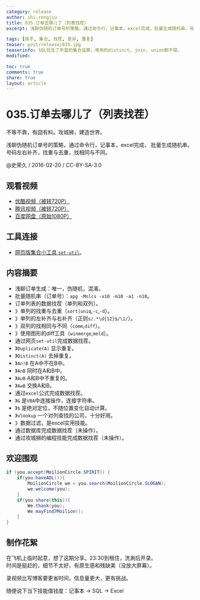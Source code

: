 ```yaml
---
category: release
author: shi.rongjiu
title: 035.订单去哪儿了（列表找茬）
excerpt: 浅聊伪随机订单号的策略，通过命令行，记事本，excel完成，批量生成随机串。号码左右补齐，找重与去重，找相同与不同。

tags: [练手, 集合, 找茬, 差异, 重复]
teaser: post/release/035.jpg
teaserinfo: SQL包含了丰富的集合运算，常用的distinct, join, union都不错。
modified: 

toc: true
comments: true
share: true
layout: article
---
```


# 035.订单去哪儿了（列表找茬）

不等不靠，有囧有料。攻城狮，建造世界。  

浅聊伪随机订单号的策略，通过命令行，记事本，excel完成，
批量生成随机串。号码左右补齐，找重与去重，找相同与不同。

@史荣久 / 2016-02-20 / CC-BY-SA-3.0  

## 观看视频

  * [优酷视频（被转720P）](http://v.youku.com/v_show/id_XMTQ3NzQzNzY4NA==.html)
  * [腾讯视频（被转720P）](http://v.qq.com/x/page/v0185ua9y7x.html)
  * [百度网盘（原始1080P）](http://pan.baidu.com/s/1qYM6tPE)

## 工具连接

  * [网页版集合小工具 `set-util`](http://www.moilioncircle.com/rawpage/htm/004.set-util.htm)。

## 内容摘要

  * 浅聊订单生成：唯一，伪随机，混淆。
  * 批量随机串（订单号）：`apg -Mnlcs -x10 -m10 -a1 -n10`。
  * 订单列表的数据找茬（单列和双列）。
  * 》单列的找重与去重（`sort|uniq`,`-c`,`-d`）。
  * 》单列的左补齐与右补齐（正则`s/.*\d{12}$/\1/`）。
  * 》双列的找相同与不同（`comm`,`diff`）。
  * 》使用图形的diff工具（`winmerge`,`meld`）。
  * 通过网页`set-util`完成数据找茬。
  * 》`Duplicate(A)` 显示重复。
  * 》`Distinct(A)` 去掉重复。
  * 》`A∩!B` 在A中不在B中。
  * 》`A∩B` 同时在A和B中。
  * 》`A∪B` A和B中不重复的。
  * 》`A⇄B` 交换A和B。
  * 通过`excel`公式完成数据找茬。
  * 》`&` 是`VBA`中连接操作，连接字符串。
  * 》`$` 是绝对定位，不随位置变化自动计算。
  * 》`vlookup` 一个对列查找的公司，十分好用。
  * 》数据过滤，是excel实用技能。
  * 通过数据库完成数据找茬（未操作）。
  * 通过攻城狮的编程技能完成数据找茬（未操作）。

## 欢迎围观

``` java
if (you.accept(MoilionCircle.SPIRIT)) {
    if(you.haveADL()){
        MoilionCircle we = you.search(MoilionCircle.SLOGAN);
        we.welcome(you);
    }
    if(you.share(this)){
        We.thank(you);
        We.mayFind7Moilion();
    }
}
```

## 制作花絮

在飞机上临时起意，想了这期分享。23:30到租住，洗涮后开录。  
时间是挺赶的，细节不太好，有原生感和残缺美（没放大屏幕）。 

录视频比写博客要更省时间，信息量更大，更有挑战。

随便说下当下技能值钱度：记事本 → SQL → Excel